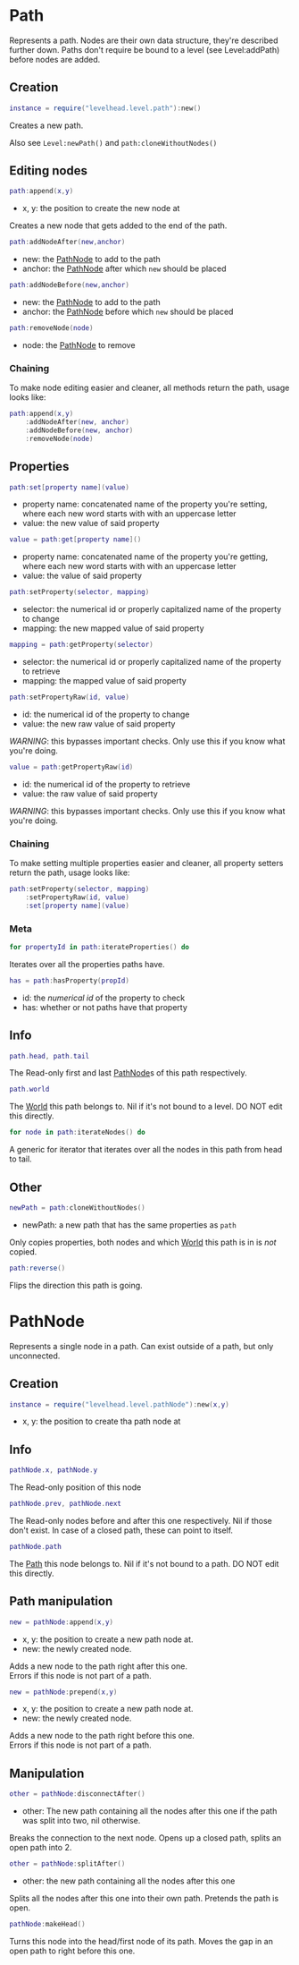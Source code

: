 # Path

Represents a path.
Nodes are their own data structure, they're described further down.
Paths don't require be bound to a level (see Level:addPath) before nodes are added.

## Creation

```Lua
instance = require("levelhead.level.path"):new()
```
Creates a new path.

Also see `Level:newPath()` and `path:cloneWithoutNodes()`

## Editing nodes

```Lua
path:append(x,y)
```
- x, y: the position to create the new node at

Creates a new node that gets added to the end of the path.

```Lua
path:addNodeAfter(new,anchor)
```
- new: the [PathNode](#pathnode) to add to the path
- anchor: the [PathNode](#pathnode) after which `new` should be placed

```Lua
path:addNodeBefore(new,anchor)
```
- new: the [PathNode](#pathnode) to add to the path
- anchor: the [PathNode](#pathnode) before which `new` should be placed

```Lua
path:removeNode(node)
```
- node: the [PathNode](#pathnode) to remove

### Chaining

To make node editing easier and cleaner, all methods return the path, usage looks like:

```Lua
path:append(x,y)
    :addNodeAfter(new, anchor)
    :addNodeBefore(new, anchor)
    :removeNode(node)
```

## Properties

```Lua
path:set[property name](value)
```
- property name: concatenated name of the property you're setting, where each new word starts with with an uppercase letter
- value: the new value of said property

```Lua
value = path:get[property name]()
```
- property name: concatenated name of the property you're getting, where each new word starts with with an uppercase letter
- value: the value of said property

```Lua
path:setProperty(selector, mapping)
```
- selector: the numerical id or properly capitalized name of the property to change
- mapping: the new mapped value of said property

```Lua
mapping = path:getProperty(selector)
```
- selector: the numerical id or properly capitalized name of the property to retrieve
- mapping: the mapped value of said property

```Lua
path:setPropertyRaw(id, value)
```
- id: the numerical id of the property to change
- value: the new raw value of said property

_WARNING_: this bypasses important checks. Only use this if you know what you're doing.

```Lua
value = path:getPropertyRaw(id)
```
- id: the numerical id of the property to retrieve
- value: the raw value of said property

_WARNING_: this bypasses important checks. Only use this if you know what you're doing.

### Chaining

To make setting multiple properties easier and cleaner, all property setters return the path, usage looks like:

```Lua
path:setProperty(selector, mapping)
    :setPropertyRaw(id, value)
    :set[property name](value)
```

### Meta

```Lua
for propertyId in path:iterateProperties() do
```
Iterates over all the properties paths have.

```Lua
has = path:hasProperty(propId)
```
- id: the _numerical id_ of the property to check
- has: whether or not paths have that property

## Info

```Lua
path.head, path.tail
```
The Read-only first and last [PathNode](#pathnode)s of this path respectively.

```Lua
path.world
```
The [World](level.md) this path belongs to. Nil if it's not bound to a level. DO NOT edit this directly.

```Lua
for node in path:iterateNodes() do
```
A generic for iterator that iterates over all the nodes in this path from head to tail.

## Other

```Lua
newPath = path:cloneWithoutNodes()
```
- newPath: a new path that has the same properties as `path`

Only copies properties, both nodes and which [World](level.md) this path is in is _not_ copied.

```Lua
path:reverse()
```
Flips the direction this path is going.



# PathNode

Represents a single node in a path.
Can exist outside of a path, but only unconnected.

## Creation

```Lua
instance = require("levelhead.level.pathNode"):new(x,y)
```
- x, y: the position to create tha path node at

## Info

```Lua
pathNode.x, pathNode.y
```
The Read-only position of this node

```Lua
pathNode.prev, pathNode.next
```
The Read-only nodes before and after this one respectively. Nil if those don't exist.
In case of a closed path, these can point to itself.

```Lua
pathNode.path
```
The [Path](#path) this node belongs to. Nil if it's not bound to a path. DO NOT edit this directly.

## Path manipulation

```Lua
new = pathNode:append(x,y)
```
- x, y: the position to create a new path node at.
- new: the newly created node.

Adds a new node to the path right after this one. \
Errors if this node is not part of a path.

```Lua
new = pathNode:prepend(x,y)
```
- x, y: the position to create a new path node at.
- new: the newly created node.

Adds a new node to the path right before this one. \
Errors if this node is not part of a path.

## Manipulation

```Lua
other = pathNode:disconnectAfter()
```
- other: The new path containing all the nodes after this one if the path was split into two, nil otherwise.

Breaks the connection to the next node.
Opens up a closed path, splits an open path into 2.

```Lua
other = pathNode:splitAfter()
```
- other: the new path containing all the nodes after this one

Splits all the nodes after this one into their own path.
Pretends the path is open.

```Lua
pathNode:makeHead()
```
Turns this node into the head/first node of its path.
Moves the gap in an open path to right before this one.
